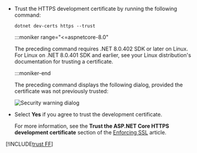 * Trust the HTTPS development certificate by running the following command:

  ```dotnetcli
  dotnet dev-certs https --trust
  ```
  :::moniker range="<=aspnetcore-8.0"

  The preceding command requires .NET 8.0.402 SDK or later on Linux. For Linux on .NET 8.0.401 SDK and earlier, see your Linux distribution's documentation for trusting a certificate.

  :::moniker-end

  The preceding command displays the following dialog, provided the certificate was not previously trusted:

  ![Security warning dialog](~/getting-started/_static/cert.png)

* Select **Yes** if you agree to trust the development certificate.

  For more information, see the **Trust the ASP.NET Core HTTPS development certificate** section of the [Enforcing SSL](xref:security/enforcing-ssl) article.

[!INCLUDE[trust FF](~/includes/trust-ff.md)]
